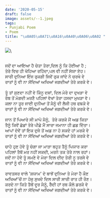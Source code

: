 ```yaml
---
date: '2020-05-15'
draft: false
image: assets/--1.jpeg
tags:
- Punjabi Poem
- Poem
title: "\u0A05\u0A71\u0A16\u0A40\u0A06\u0A02 "
---
```

[![](https://media.istockphoto.com/id/874619198/photo/young-woman-in-central-london-notting-hill-district.jpg?s=612x612&w=0&k=20&c=cu57q-gHAeBWraDYDIQ-2AWnCOL8pQIby0VXWRtqV_g=)](https://media.istockphoto.com/id/874619198/photo/young-woman-in-central-london-notting-hill-district.jpg?s=612x612&w=0&k=20&c=cu57q-gHAeBWraDYDIQ-2AWnCOL8pQIby0VXWRtqV_g=)\
  
 \
ਜਦੋਂ ਦਾ ਆਇਆ ਹੈ ਚੇਤਾ ਤੇਰਾ,ਦਿਲ ਨੂੰ ਕਿ ਹੋਈਆ ਹੈ ;\
ਤੇਰੇ ਵਿਚ ਹੀ ਖੋਹਿਆ ਰਹਿੰਦਾ,ਪਲ ਵੀ ਨਹੀਂ ਸੋਯਾ ਏਹ।\
ਸਾਰੀ ਦੁਨਿਆ ਇੰਜ ਰੁਕਗੀ ਜਿਵੇਂ ਰੁਕ ਜਾਂਦੇ ਨੇ ਚਰਖੇ ਵੇ\
ਰਾਤਾਂ ਨੂੰ ਵੀ ਨਾ ਸੋਂਦਿਆਂ ਅਖਿਆਂ ਜਗਦੀਆਂ ਤੇਰੇ ਕਰਕੇ ਵੇ।\
  \
ਤੂੰ ਤਾਂ ਸੁਣਦਾ ਨਹੀਂ ਵੇ ਕਿੰਨੂ ਦਸਾਂ, ਦਿਲ ਮੇਰੇ ਦਾ ਦੁਖੜਾ ਵੇ\
ਰੱਬ ਤੋਂ ਮੰਗਦੀ ਮਰਣੋੰ ਪਹਿਲਾਂ ਵੇਖਾਂ ਤੇਰਾ ਹਸਦਾ ਮੁਖੜਾ ਵੇ। \
ਕਲਾ ਨਾ ਤੁਰ ਜਾਈ ਦੁਨੀਆ ਤੋਂ ਮੈਨੂੰ ਵੀ ਲੈਜੀ ਹਥ ਫਙਕੇ ਵੇ\
ਰਾਤਾਂ ਨੂੰ ਵੀ ਨਾ ਸੋਂਦਿਆਂ ਅਖਿਆਂ ਜਗਦੀਆਂ ਤੇਰੇ ਕਰਕੇ ਵੇ।\
  \
ਜਾਨ ਤੋਂ ਪਿਆਰੇ ਸੀ ਮਾਪੇ ਮੈਨੂੰ,  ਤੇਰੇ ਕਰਕੇ ਮੈਂ ਅਡ ਕਿਤਾ\
ਤੈਨੂੰ ਕਿਵੇਂ ਛੱਡਾਂ ਤੇਰੇ ਪੀਛੇ ਮੈਂ ਸਾਰਾ ਜਮਾਨਾ ਹੀ ਛਡ ਦਿੱਤਾ।\
ਆਪਾਂ ਦੋਵੇਂ ਤਾਂ ਇਕ ਦੁਜੇ ਤੋਂ ਅਡ ਨਾ ਹੋ ਸਕਦੇ ਹਾਂ ਮਰਕੇ ਵੇ\
ਰਾਤਾਂ ਨੂੰ ਵੀ ਨਾ ਸੋਂਦਿਆਂ ਅਖਿਆਂ ਜਗਦੀਆਂ ਤੇਰੇ ਕਰਕੇ ਵੇ।\
  \
ਚਾਹੇ ਹੁਣ ਹੋਵੇ ਤੂੰ ਚੰਗਾ ਜਾ ਮਾੜਾ ਬਹੁਤ ਤੈਨੂੰ ਪਿਯਾਰ ਕਰਾ\
ਪਹਿਲਾਂ ਤੈਥੋਂ ਮਰ ਨਹੀਂ ਸਕਦੀ, ਮਰਨੇ ਤਕ ਤੇਰੇ ਨਾਲ ਰਹਾਂ। \
ਜਦੋਂ ਨਾ ਹੋਵੇ ਤੂੰ ਸਮਣੇ ਵੇ ਮੇਰਾ ਦਿਲ ਦੀਦ ਤੇਰੀ ਨੂ ਤਰਸੇ ਵੇ\
ਰਾਤਾਂ ਨੂੰ ਵੀ ਨਾ ਸੋਂਦਿਆਂ ਅਖਿਆਂ ਜਗਦੀਆਂ ਤੇਰੇ ਕਰਕੇ ਵੇ।\
  \
ਰਾਵਤਸਰ ਵਾਲੇ 'ਸ਼ਯਾਮ' ਦੇ ਬਾਝੋਂ ਦੁਨਿਆ ਤੇ ਮੇਰਾ ਹੈ ਕੌਣ\
ਅਖਿਆਂ'ਚੋਂ ਨਾ ਹੰਜੁ ਸੁਖਦੇ ਦਿਲ ਸਾਰੀ ਸਾਰੀ ਰਾਤ ਹੀ ਰੌਣ। \
ਕਰਦੇ ਨਾ ਕਿਤੇ ਤੈਥੋਂ ਦੂਰ ਮੈਨੂੰ, ਰੈੰਦੀ ਹਾਂ ਰਥ ਕੌਲੋ ਡਰਕੇ ਵੇ\
ਰਾਤਾਂ ਨੂੰ ਵੀ ਨਾ ਸੋਂਦਿਆਂ ਅਖਿਆਂ ਜਗਦੀਆਂ ਤੇਰੇ ਕਰਕੇ ਵੇ।